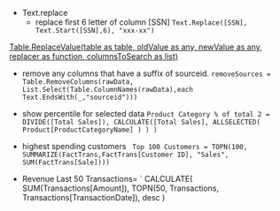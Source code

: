 - Text.replace
    - replace first 6 letter of column [SSN]
`Text.Replace([SSN], Text.Start([SSN],6), "xxx-xx")`

[Table.ReplaceValue(table as table, oldValue as any, newValue as any, replacer as function, columnsToSearch as list)](https://docs.microsoft.com/en-us/powerquery-m/table-replacevalue)

- remove any columns that have a suffix of sourceid.
`removeSources = Table.RemoveColumns(rawData, List.Select(Table.ColumnNames(rawData),each Text.EndsWith(_,"sourceid")))`

- show percentile for selected data
`Product Category % of total 2 = 
    DIVIDE([Total Sales]),
        CALCULATE([Total Sales],
            ALLSELECTED(
                Product[ProductCategoryName]
            )
        )
    )`

- highest spending customers
` Top 100 Customers = TOPN(100, SUMMARIZE(FactTrans,FactTrans[Customer ID], "Sales", SUM(FactTrans[Sale])))`

- Revenue Last 50 Transactions= 
    ` CALCULATE(
        SUM(Transactions[Amount]),
        TOPN(50, Transactions, Transactions[TransactionDate]),
        desc
    )